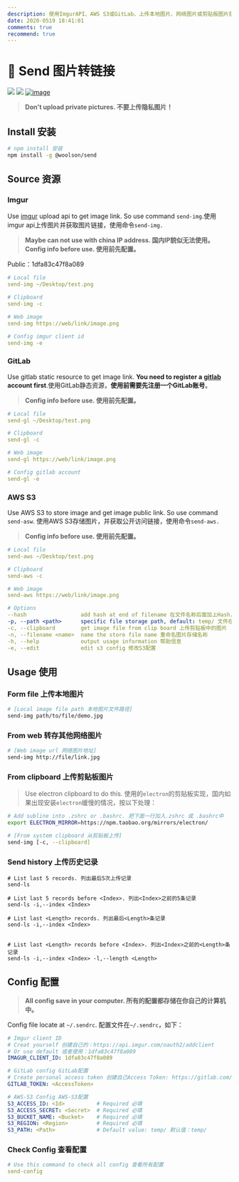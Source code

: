 ```yaml
---
description: 使用ImgurAPI、AWS S3或GitLab，上传本地图片、网络图片或剪贴板图片获取图片链接。
date: 2020-0519 18:41:01
comments: true
recommend: true
---
```


# 🐫 Send 图片转链接

![](https://woolson.cn/npmer/npm/version/7454c65c-2678-4ea4-9192-54d46e449fa7?name=@woolson/send) ![](https://woolson.gitee.io/npmer-badge/-555555-Star%20Me-46bc99-github-ffffff-left-square-flat-plain.svg) [![image](https://woolson.github.io/npmer-badge/badge/ilcr-none-none-To%20GitHub-ffffff-28a745-Star-ffffff-24292e-r-f-f.svg)](https://github.com/woolson/send)

> **Don't upload private pictures. 不要上传隐私图片！**

## Install 安装

```bash
# npm install 安装
npm install -g @woolson/send
```

## Source 资源

### Imgur

Use [imgur](https://imgur.com/) upload api to get image link. So use command `send-img`.使用imgur api上传图片并获取图片链接，使用命令`send-img.`

> **Maybe can not use with china IP address. 国内IP貌似无法使用。**
> **Config info before use. 使用前先配置。**

Public：1dfa83c47f8a089

```yaml
# Local file
send-img ~/Desktop/test.png

# Clipboard
send-img -c

# Web image
send-img https://web/link/image.png

# Config imgur client id
send-img -e
```

### GitLab

Use gitlab static resource to get image link. **You need to register a** [**gitlab**](https://gitlab.com/users/sign_in) **account first**.使用GitLab静态资源，**使用前需要先注册一个GitLab账号**。

> **Config info before use. 使用前先配置。**

```yaml
# Local file
send-gl ~/Desktop/test.png

# Clipboard
send-gl -c

# Web image
send-gl https://web/link/image.png

# Config gitlab account
send-gl -e
```

### AWS S3

Use AWS S3 to store image and get image public link. So use command `send-asw`. 使用AWS S3存储图片，并获取公开访问链接，使用命令`send-aws.`

> **Config info before use. 使用前先配置。**

```yaml
# Local file
send-aws ~/Desktop/test.png

# Clipboard
send-aws -c

# Web image
send-aws https://web/link/image.png

# Options
--hash                 add hash at end of filename 在文件名称后面加上Hash，长度为7         
-p, --path <path>      specific file storage path, default: temp/ 文件在S3桶中存储的目录，默认temp/
-c, --clipboard        get image file from clip board 上传剪贴板中的图片         
-n, --filename <name>  name the store file name 重命名图片存储名称
-h, --help             output usage information 帮助信息
-e, --edit             edit s3 config 修改S3配置
```

## Usage 使用

### Form file 上传本地图片

```bash
# [Local image file path 本地图片文件路径]
send-img path/to/file/demo.jpg
```

### From web 转存其他网络图片

```bash
# [Web image url 网络图片地址]
send-img http://file/link.jpg
```

### From clipboard 上传剪贴板图片

> Use electron clipboard to do this. 使用的`electron`的剪贴板实现，国内如果出现安装`electron`缓慢的情况，按以下处理：

```bash
# Add subline into .zshrc or .bashrc. 把下面一行加入.zshrc 或 .bashrc中
export ELECTRON_MIRROR=https://npm.taobao.org/mirrors/electron/
```

```bash
# [From system clipboard 从剪贴板上传]
send-img [-c, --clipboard]
```

### Send history 上传历史记录

```shell
# List last 5 records. 列出最后5次上传记录
send-ls

# List last 5 records before <Index>. 列出<Index>之前的5条记录
send-ls -i,--index <Index>

# List last <Length> records. 列出最后<Length>条记录
send-ls -i,--index <Index>


# List last <Length> records before <Index>. 列出<Index>之前的<Length>条记录
send-ls -i,--index <Index> -l,--length <Length>
```

## Config 配置

> **All config save in your computer. 所有的配置都存储在你自己的计算机中。**

Config file locate at `~/.sendrc`. 配置文件在`~/.sendrc`，如下：

```yaml
# Imgur client ID
# Creat yourself 创建自己的：https://api.imgur.com/oauth2/addclient
# Or use default 或者使用：1dfa83c47f8a089
IMAGUR_CLIENT_ID: 1dfa83c47f8a089
```

```yaml
# GitLab config GitLab配置
# Create personal access token 创建自己Access Token: https://gitlab.com/help/user/profile/personal_access_tokens.md
GITLAB_TOKEN: <AccessToken>
```

```yaml
# AWS-S3 Config AWS-S3配置
S3_ACCESS_ID: <Id>          # Required 必填
S3_ACCESS_SECRET: <Secret>  # Required 必填
S3_BUCKET_NAME: <Bucket>    # Required 必填
S3_REGION: <Region>         # Required 必填
S3_PATH: <Path>             # Default value: temp/ 默认值：temp/
```

### Check Config 查看配置

```yaml
# Use this command to check all config 查看所有配置
send-config
```
